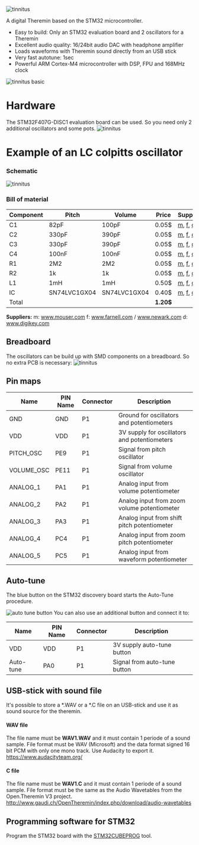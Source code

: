 ![tinnitus](pics/tinnitus_logo.png "logo")

A digital Theremin based on the STM32 microcontroller.

* Easy to build: Only an STM32 evaluation board and 2 oscillators for a Theremin
* Excellent audio quality: 16/24bit audio DAC with headphone amplifier
* Loads waveforms with Theremin sound directly from an USB stick
* Very fast autotune: 1sec
* Powerful ARM Cortex-M4 microcontroller with DSP, FPU and 168MHz clock

![tinnitus basic](pics/tinnitus_basic.png "tinnitus basic")

# Hardware
The STM32F407G-DISC1 evaluation board can be used.
So you need only 2 additional oscillators and some pots.
![tinnitus](pics/stm32F407_disco.png "STM32F407G-DISC1")

# Example of an LC colpitts oscillator
### Schematic
![tinnitus](pics/tinnitus_osc_sch.png "tinnitus oscillator schematic")

### Bill of material
| Component     | Pitch        | Volume       | Price | Supplier   |
| ------------- | ------------ | ------------ | ----- | ---------- |
| C1            | 82pF         | 100pF        | 0.05$ | [m](http://www.mouser.com), [f](http://www.farnell.com), [d](http://www.digikey.com) |
| C2            | 330pF        | 390pF        | 0.05$ | [m](http://www.mouser.com), [f](http://www.farnell.com), [d](http://www.digikey.com) |
| C3            | 330pF        | 390pF        | 0.05$ | [m](http://www.mouser.com), [f](http://www.farnell.com), [d](http://www.digikey.com) |
| C4            | 100nF        | 100nF        | 0.05$ | [m](http://www.mouser.com), [f](http://www.farnell.com), [d](http://www.digikey.com) |
| R1            | 2M2          | 2M2          | 0.05$ | [m](http://www.mouser.com), [f](http://www.farnell.com), [d](http://www.digikey.com) |
| R2            | 1k           | 1k           | 0.05$ | [m](http://www.mouser.com), [f](http://www.farnell.com), [d](http://www.digikey.com) |
| L1            | 1mH          | 1mH          | 0.50$ | [m](http://www.mouser.com), [f](http://www.farnell.com), [d](http://www.digikey.com) |
| IC            | SN74LVC1GX04 | SN74LVC1GX04 | 0.40$ | [m](http://www.mouser.com), [f](http://www.farnell.com), [d](http://www.digikey.com) |
| Total         |              |              | **1.20$** |            |

**Suppliers:**
m: www.mouser.com
f: www.farnell.com / www.newark.com
d: www.digikey.com



## Breadboard
The oscillators can be build up with SMD components on a breadboard.
So no extra PCB is necessary:
![tinnitus](pics/tinnitus_osc_pcb.png "tinnitus oscillator build on a breadboard")


## Pin maps

| Name       | PIN Name | Connector | Description                                    |
| ---------- | -------- | --------- | ---------------------------------------------- |
| GND        | GND      | P1        | Ground for oscillators and potentiometers      |
| VDD        | VDD      | P1        | 3V supply for oscillators and potentiometers   |
| PITCH_OSC  | PE9      | P1        | Signal from pitch oscillator                   |
| VOLUME_OSC | PE11     | P1        | Signal from volume oscillator                  |
| ANALOG_1   | PA1      | P1        | Analog input from volume potentiometer         |
| ANALOG_2   | PA2      | P1        | Analog input from zoom volume potentiometer    |
| ANALOG_3   | PA3      | P1        | Analog input from shift pitch potentiometer    |
| ANALOG_4   | PC4      | P1        | Analog input from zoom pitch potentiometer     |
| ANALOG_5   | PC5      | P1        | Analog input from waveform potentiometer       |



## Auto-tune
The blue button on the STM32 discovery board starts the Auto-Tune procedure.

![auto tune button](pics/auto_tune.png "auto tune")
You can also use an additional button and connect it to:

| Name       | PIN Name | Connector | Description                   |
| ---------- | -------- | --------- | ----------------------------- |
| VDD        | VDD      | P1        | 3V supply auto-tune button    |
| Auto-tune  | PA0      | P1        | Signal from auto-tune button  |


## USB-stick with sound file
It's possible to store a \*.WAV or a \*.C file on an USB-stick and use it as sound source for the theremin.
#### WAV file
The file name must be **WAV1.WAV** and it must contain 1 periode of a sound sample. File format must be WAV (Microsoft) and the data format signed 16 bit PCM with only one mono track. Use Audacity to export it. https://www.audacityteam.org/ 
#### C file
The file name must be **WAV1.C** and it must contain 1 periode of a sound sample. File format must be the same as the Audio Wavetables from the Open.Theremin V3 project. http://www.gaudi.ch/OpenTheremin/index.php/download/audio-wavetables 


## Programming software for STM32
Program the STM32 board with the [STM32CUBEPROG](http://www.st.com/content/st_com/en/products/development-tools/software-development-tools/stm32-software-development-tools/stm32-programmers/stm32cubeprog.html) tool.

